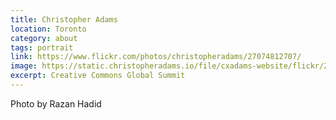```yaml
---
title: Christopher Adams
location: Toronto
category: about
tags: portrait
link: https://www.flickr.com/photos/christopheradams/27074812707/
image: https://static.christopheradams.io/file/cxadams-website/flickr/27074812707_f65143dbfa_k.jpg
excerpt: Creative Commons Global Summit
---
```


Photo by Razan Hadid
